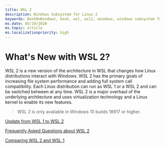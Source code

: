 ```yaml
---
title: WSL 2
description: Windows Subsystem for Linux 2
keywords: BashOnWindows, bash, wsl, wsl2, windows, windows subsystem for linux, windowssubsystem, ubuntu, debian, suse, windows 10, install
ms.date: 05/19/2020
ms.topic: article
ms.localizationpriority: high
---
```


# What's New with WSL 2?

WSL 2 is a new version of the architecture in WSL that changes how Linux distributions interact with Windows. WSL 2 has the primary goals of increasing file system performance and adding full system call compatibility. Each Linux distribution can run as WSL 1 or a WSL 2 and can be switched between at any time. WSL 2 is a major overhaul of the underlying architecture and uses virtualization technology and a Linux kernel to enable its new features.

> WSL 2 is only available in Windows 10 builds 18917 or higher.

[Update from WSL 1 to WSL 2](./install-win10.md#update-to-wsl-2)

[Frequently Asked Questions about WSL 2](./wsl2-faq.md)

[Comparing WSL 2 and WSL 1](./compare-versions.md)
